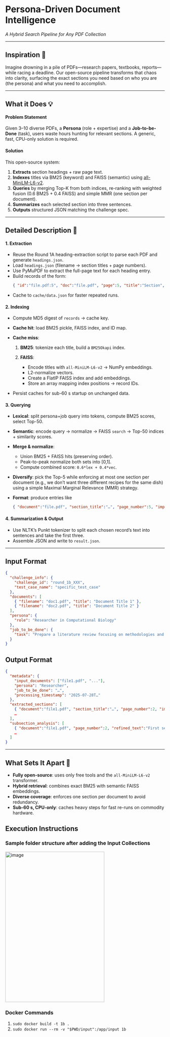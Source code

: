 
Persona-Driven Document Intelligence
====================================

_A Hybrid Search Pipeline for Any PDF Collection_

---

Inspiration 🌟
--------------

Imagine drowning in a pile of PDFs—research papers, textbooks, reports—while racing a deadline. Our open-source pipeline transforms that chaos into clarity, surfacing the exact sections you need based on who you are (the persona) and what you need to accomplish.

---

## What it Does 💡

#### Problem Statement

Given 3–10 diverse PDFs, a **Persona** (role + expertise) and a **Job-to-be-Done** (task), users waste hours hunting for relevant sections. A generic, fast, CPU-only solution is required.

#### Solution

This open-source system:

1. **Extracts** section headings + raw page text.
2. **Indexes** titles via BM25 (keyword) and FAISS (semantic) using [all-MiniLM-L6-v2](https://huggingface.co/sentence-transformers/all-MiniLM-L6-v2).
3. **Queries** by merging Top-K from both indices, re-ranking with weighted fusion (0.6 BM25 + 0.4 FAISS) and simple MMR (one section per document).
4. **Summarizes** each selected section into three sentences.
5. **Outputs** structured JSON matching the challenge spec.

---

## Detailed Description 📝

#### 1. Extraction

- Reuse the Round 1A heading-extraction script to parse each PDF and generate `headings.json`.  
- Load `headings.json` (filename → section titles + page numbers).  
- Use PyMuPDF to extract the full-page text for each heading entry.  
- Build records of the form:
  ```json
  { "id":"file.pdf:5", "doc":"file.pdf", "page":5, "title":"Section", "text":"…" }
* Cache to `cache/data.json` for faster repeated runs.

#### 2. Indexing

* Compute MD5 digest of `records` → cache key.
* **Cache hit**: load BM25 pickle, FAISS index, and ID map.
* **Cache miss**:

  1. **BM25**: tokenize each title, build a `BM25Okapi` index.
  2. **FAISS**:

     * Encode titles with `all-MiniLM-L6-v2` → NumPy embeddings.
     * L2-normalize vectors.
     * Create a FlatIP FAISS index and add embeddings.
     * Store an array mapping index positions → record IDs.
* Persist caches for sub-60 s startup on unchanged data.

#### 3. Querying

* **Lexical**: split persona+job query into tokens, compute BM25 scores, select Top-50.
* **Semantic**: encode query → normalize → FAISS `search` → Top-50 indices + similarity scores.
* **Merge & normalize**:

  * Union BM25 + FAISS hits (preserving order).
  * Peak-to-peak normalize both sets into \[0,1].
  * Compute combined score: `0.6*lex + 0.4*vec`.
* **Diversify**: pick the Top-5 while enforcing at most one section per document (e.g., we don’t want three different recipes for the same dish) using a simple Maximal Marginal Relevance (MMR) strategy.
* **Format**: produce entries like

  ```json
  { "document":"file.pdf", "section_title":"…", "page_number":5, "importance_rank":1 }
  ```

#### 4. Summarization & Output

* Use NLTK’s Punkt tokenizer to split each chosen record’s text into sentences and take the first three.
* Assemble JSON and write to `result.json`.

---

## Input Format

```json
{
  "challenge_info": {
    "challenge_id": "round_1b_XXX",
    "test_case_name": "specific_test_case"
  },
  "documents": [
    { "filename": "doc1.pdf", "title": "Document Title 1" },
    { "filename": "doc2.pdf", "title": "Document Title 2" }
  ],
  "persona": {
    "role": "Researcher in Computational Biology"
  },
  "job_to_be_done": {
    "task": "Prepare a literature review focusing on methodologies and benchmarks"
  }
}
```

## Output Format

```json
{
  "metadata": {
    "input_documents": ["file1.pdf", "..."],
    "persona": "Researcher",
    "job_to_be_done": "…",
    "processing_timestamp": "2025-07-28T…"
  },
  "extracted_sections": [
    { "document":"file1.pdf", "section_title":"…", "page_number":2, "importance_rank":1 },
    …
  ],
  "subsection_analysis": [
    { "document":"file1.pdf", "page_number":2, "refined_text":"First sentence. Second sentence. Third sentence." },
    …
  ]
}
```

---

## What Sets It Apart 🌠

* **Fully open-source**: uses only free tools and the `all-MiniLM-L6-v2` transformer.
* **Hybrid retrieval**: combines exact BM25 with semantic FAISS embeddings.
* **Diverse coverage**: enforces one section per document to avoid redundancy.
* **Sub-60 s, CPU-only**: caches heavy steps for fast re-runs on commodity hardware.

## Execution Instructions
### Sample folder structure after adding the Input Collections
<img width="313" height="474" alt="image" src="https://github.com/user-attachments/assets/434714b2-9952-4d22-a53d-cd45f56f4838" />

### Docker Commands
1. ``` sudo docker build -t 1b . ```
2. ``` sudo docker run --rm -v "$PWD/input":/app/input 1b ```



